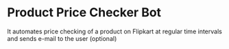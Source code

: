 # Product Price Checker Bot 
It automates price checking of a product on Flipkart at regular time intervals and sends e-mail to the user (optional) 
